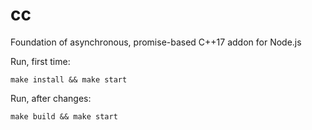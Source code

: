 # cc
Foundation of asynchronous, promise-based C++17 addon for Node.js

Run, first time:

`make install && make start`

Run, after changes:

`make build && make start`
